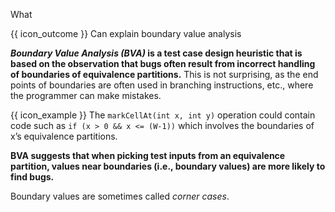 <span id="title">What</span>

<span id="prereqs"></span>

<span id="outcomes">{{ icon_outcome }} Can explain boundary value analysis</span>

<div id="body">

**_Boundary Value Analysis (BVA)_ is a test case design heuristic that is based on the observation that bugs often result from incorrect handling of boundaries of equivalence partitions.** This is not surprising, as the end points of boundaries are often used in branching instructions, etc., where the programmer can make mistakes.

<box>

{{ icon_example }} The `markCellAt(int x, int y)` operation could contain code such as `if (x > 0 && x <= (W-1))` which involves the boundaries of x’s equivalence partitions.

</box>


**BVA suggests that when picking test inputs from an equivalence partition, values near boundaries (i.e., boundary values) are more likely to find bugs.**

Boundary values are sometimes called _corner cases_.

</div>

<div id="extras">
<include src="exercisesPanel.md" boilerplate/>
</div>
